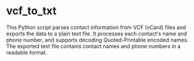 # vcf_to_txt
This Python script parses contact information from VCF (vCard) files and exports the data to a plain text file. It processes each contact's name and phone number, and supports decoding Quoted-Printable encoded names. The exported text file contains contact names and phone numbers in a readable format.
